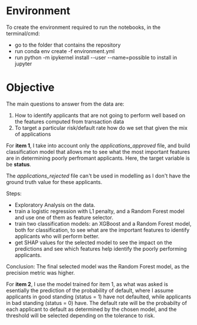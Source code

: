 # Environment
To create the environment required to run the notebooks, in the terminal/cmd: 
- go to the folder that contains the repository
- run conda env create -f environment.yml
- run python -m ipykernel install --user --name=possible to install in jupyter

# Objective 

The main questions to answer from the data are:
1. How to identify applicants that are not going to perform well based on the features computed from transaction data
2. To target a particular risk/default rate how do we set that given the mix of applications

For **item 1**, I take into account only the *applications_approved* file, and build classification model that allows me to see what the most important features are in determining poorly perfromant applicants. Here, the target variable is be **status**. 

The *applications_rejected* file can't be used in modelling as I don't have the ground truth value for these applicants.

Steps:<br> 
- Exploratory Analysis on the data.
- train a logistic regression with L1 penalty, and a Random Forest model and use one of them as feature selector. 
- train two classification models: an XGBoost and a Random Forest model, both for classification, to see what are the important features to identify applicants who will perform better. 
- get SHAP values for the selected model to see the impact on the predictions and see which features help identify the poorly performing applicants.

Conclusion: 
The final selected model was the Random Forest model, as the precision metric was higher.

For **item 2**, I use the model trained for item 1, as what was asked is esentially the prediction of the probability of default, where I assume applicants in good standing (status = 1) have not defaulted, while applicants in bad standing (status = 0) have. The default rate will be the probabilty of each applicant to default as determined by the chosen model, and the threshold will be selected depending on the tolerance to risk.     

